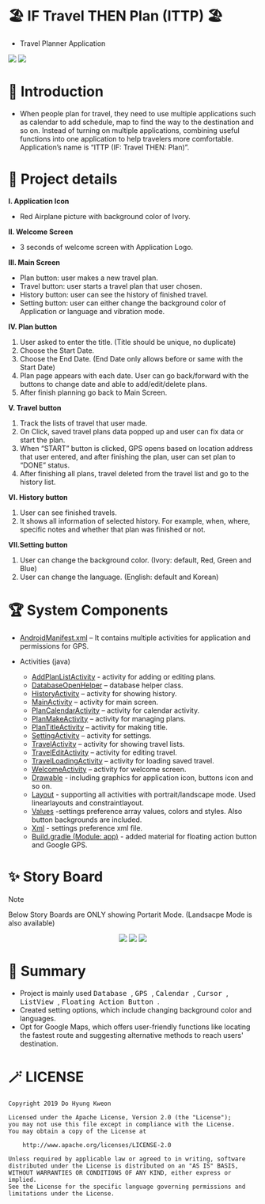 # 🏖 IF Travel THEN Plan (ITTP) 🏖

- Travel Planner Application

<div>
  <picture>
    <img src="https://img.shields.io/badge/Java-ED8B00?style=flat&logo=openjdk&logoColor=white"/>
  </picture>
  
  <picture>
    <img src="https://img.shields.io/badge/Android Studio-3DDC84?style=flat&logo=Android Studio&logoColor=white"/>
  </picture>
</div>

# 🚀 Introduction

- When people plan for travel, they need to use multiple applications such as calendar
to add schedule, map to find the way to the destination and so on. Instead of turning
on multiple applications, combining useful functions into one application to help
travelers more comfortable. Application’s name is “ITTP (IF: Travel THEN: Plan)”.

# 📖 Project details

**I. Application Icon**
  - Red Airplane picture with background color of Ivory.

**II. Welcome Screen**
  - 3 seconds of welcome screen with Application Logo.

**III. Main Screen**
  - Plan button: user makes a new travel plan.
  - Travel button: user starts a travel plan that user chosen.
  - History button: user can see the history of finished travel.
  - Setting button: user can either change the background color of Application or language and vibration mode.

**IV. Plan button**
  1. User asked to enter the title. (Title should be unique, no duplicate)
  2. Choose the Start Date.
  3. Choose the End Date. (End Date only allows before or same with the
  Start Date)
  4. Plan page appears with each date. User can go back/forward with the
  buttons to change date and able to add/edit/delete plans.
  5. After finish planning go back to Main Screen.
  
**V. Travel button**
  1. Track the lists of travel that user made.
  2. On Click, saved travel plans data popped up and user can fix data or
  start the plan.
  3. When “START” button is clicked, GPS opens based on location address
  that user entered, and after finishing the plan, user can set plan to
  “DONE” status.
  4. After finishing all plans, travel deleted from the travel list and go to the
  history list.
  
**VI. History button**
  1. User can see finished travels.
  2. It shows all information of selected history. For example, when, where,
  specific notes and whether that plan was finished or not.
  
**VII.Setting button**
  1. User can change the background color. (Ivory: default, Red, Green and
  Blue)
  2. User can change the language. (English: default and Korean)

# 🏆 System Components
  - [AndroidManifest.xml](AndroidManifest.xml)
    – It contains multiple activities for application and permissions for GPS.

  - Activities (java)
    - [AddPlanListActivity](java/gmu/edu/cs477/ittp/AddPlanListActivity.java) - activity for adding or editing plans.
    - [DatabaseOpenHelper](java/gmu/edu/cs477/ittp/DatabaseOpenHelper.java) – database helper class.
    - [HistoryActivity](java/gmu/edu/cs477/ittp/HistoryActivity.java) – activity for showing history.
    - [MainActivity](java/gmu/edu/cs477/ittp/MainActivity.java) – activity for main screen.
    - [PlanCalendarActivity](java/gmu/edu/cs477/ittp/PlanCalendarActivity.java) – activity for calendar activity.
    - [PlanMakeActivity](java/gmu/edu/cs477/ittp/PlanMakeActivity.java) – activity for managing plans.
    - [PlanTitleActivity](java/gmu/edu/cs477/ittp/PlanTitleActivity.java) – activity for making title.
    - [SettingActivity](java/gmu/edu/cs477/ittp/SettingActivity.java) – activity for settings.
    - [TravelActivity](java/gmu/edu/cs477/ittp/TravelActivity.java) – activity for showing travel lists.
    - [TravelEditActivity](java/gmu/edu/cs477/ittp/TravelEditActivity.java) – activity for editing travel.
    - [TravelLoadingActivity](java/gmu/edu/cs477/ittp/TravelLoadingActivity.java) – activity for loading saved travel.
    - [WelcomeActivity](java/gmu/edu/cs477/ittp/WelcomeActivity.java) – activity for welcome screen.
    - [Drawable](res/drawable) - including graphics for application icon, buttons icon and so on.
    - [Layout](res/layout) - supporting all activities with portrait/landscape mode. Used linearlayouts and constraintlayout.
    - [Values](res/values) -settings preference array values, colors and styles. Also button backgrounds are included.
    - [Xml](res/xml) - settings preference xml file.
    - [Build.gradle (Module: app)](build.gradle) - added material for floating action button and Google GPS.

# ✨ Story Board
  > [!NOTE]
  > Below Story Boards are ONLY showing Portarit Mode. (Landsacpe Mode is also available)

  <p align="center">
    <img src="image1.jpg"/>
    <img src="image2.jpg"/>
    <img src="image3.jpg"/>
  </p>

# 🎉 Summary
  - Project is mainly used
    <kbd>
      Database
    </kbd>
    ,
    <kbd>
      GPS
    </kbd>
    ,
    <kbd>
      Calendar
    </kbd>
    ,
    <kbd>
      Cursor
    </kbd>
    ,
    <kbd>
      ListView
    </kbd>
    ,
    <kbd>
      Floating Action Button
    </kbd>
    .
- Created setting options, which include changing background color and languages.
- Opt for Google Maps, which offers user-friendly functions like locating the fastest route and suggesting alternative methods to reach users' destination.

# 🪄 LICENSE

```
Copyright 2019 Do Hyung Kweon

Licensed under the Apache License, Version 2.0 (the "License");
you may not use this file except in compliance with the License.
You may obtain a copy of the License at

    http://www.apache.org/licenses/LICENSE-2.0

Unless required by applicable law or agreed to in writing, software
distributed under the License is distributed on an "AS IS" BASIS,
WITHOUT WARRANTIES OR CONDITIONS OF ANY KIND, either express or implied.
See the License for the specific language governing permissions and
limitations under the License.
```
